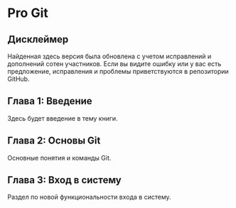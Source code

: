 # Pro Git

## Дисклеймер
Найденная здесь версия была обновлена ​​с учетом исправлений и дополнений сотен участников. Если вы видите ошибку или у вас есть предложение, исправления и проблемы приветствуются в репозитории GitHub.

## Глава 1: Введение
Здесь будет введение в тему книги.

## Глава 2: Основы Git
Основные понятия и команды Git.

## Глава 3: Вход в систему
Раздел по новой функциональности входа в систему.

